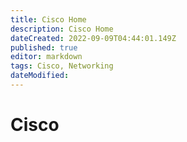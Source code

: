 ```yaml
---
title: Cisco Home
description: Cisco Home
dateCreated: 2022-09-09T04:44:01.149Z
published: true
editor: markdown
tags: Cisco, Networking
dateModified: 
---
```

# Cisco
